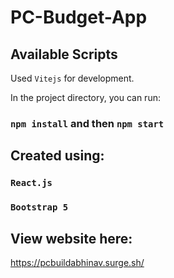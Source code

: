 # PC-Budget-App

## Available Scripts
Used `Vitejs` for development.

In the project directory, you can run: 
### `npm install` and then `npm start`

## Created using:
### `React.js`
### `Bootstrap 5`


## View website here:
https://pcbuildabhinav.surge.sh/
